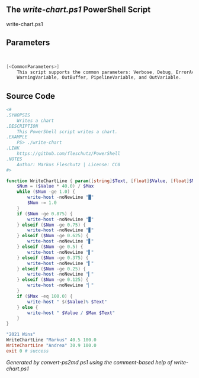 ## The *write-chart.ps1* PowerShell Script

write-chart.ps1 


## Parameters
```powershell


[<CommonParameters>]
    This script supports the common parameters: Verbose, Debug, ErrorAction, ErrorVariable, WarningAction, 
    WarningVariable, OutBuffer, PipelineVariable, and OutVariable.
```

## Source Code
```powershell
<#
.SYNOPSIS
	Writes a chart
.DESCRIPTION
	This PowerShell script writes a chart.
.EXAMPLE
	PS> ./write-chart
.LINK
	https://github.com/fleschutz/PowerShell
.NOTES
	Author: Markus Fleschutz | License: CC0
#>

function WriteChartLine { param([string]$Text, [float]$Value, [float]$Max)
	$Num = ($Value * 40.0) / $Max
	while ($Num -ge 1.0) {
		write-host -noNewLine "█"
		$Num -= 1.0
	}
	if ($Num -ge 0.875) {
		write-host -noNewLine "▉"
	} elseif ($Num -ge 0.75) {
		write-host -noNewLine "▊"
	} elseif ($Num -ge 0.625) {
		write-host -noNewLine "▋"
	} elseif ($Num -ge 0.5) {
		write-host -noNewLine "▌"
	} elseif ($Num -ge 0.375) {
		write-host -noNewLine "▍"
	} elseif ($Num -ge 0.25) {
		write-host -noNewLine "▎"
	} elseif ($Num -ge 0.125) {
		write-host -noNewLine "▏"
	}
	if ($Max -eq 100.0) {
		write-host " $($Value)% $Text"
	} else {
		write-host " $Value / $Max $Text"
	}
}

"2021 Wins"
WriteChartLine "Markus" 40.5 100.0
WriteChartLine "Andrea" 30.9 100.0
exit 0 # success
```

*Generated by convert-ps2md.ps1 using the comment-based help of write-chart.ps1*
